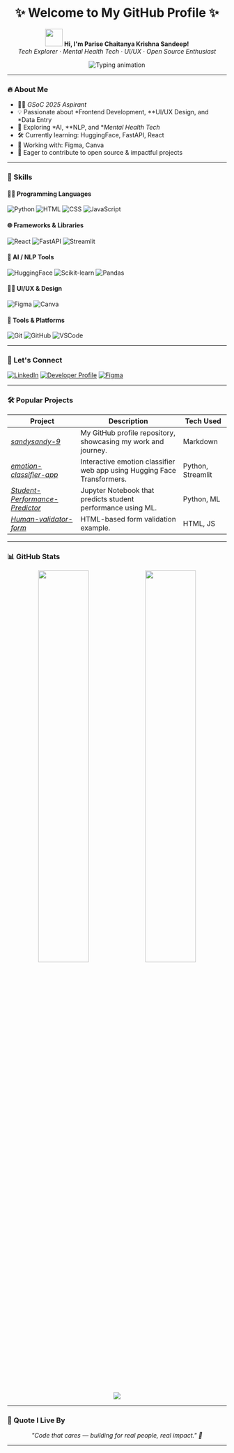 <h1 align="center">✨ Welcome to My GitHub Profile ✨</h1>

<p align="center">
  <img src="https://media.giphy.com/media/hvRJCLFzcasrR4ia7z/giphy.gif" width="40px" />
  <b>Hi, I'm Parise Chaitanya Krishna Sandeep!</b><br/>
  <i>Tech Explorer · Mental Health Tech · UI/UX · Open Source Enthusiast</i>
</p>

<p align="center">
  <img src="https://readme-typing-svg.demolab.com?font=Fira+Code&duration=3000&pause=500&color=00FFFF&width=435&lines=Exploring+AI+%26+NLP;Frontend+%2B+UI%2FUX+Design+Enthusiast;Open+Source+Contributor+%7C+GSoC+Hopeful" alt="Typing animation" />
</p>

---

### 🔥 About Me

- 👨‍💻 *GSoC 2025 Aspirant*
- 💡 Passionate about *Frontend Development, **UI/UX Design, and *Data Entry
- 🧠 Exploring *AI, **NLP, and **Mental Health Tech*
- 🛠 Currently learning: HuggingFace, FastAPI, React
- 🎨 Working with: Figma, Canva
- 🤝 Eager to contribute to open source & impactful projects

---

### 🧰 Skills

#### 👨‍💻 Programming Languages
![Python](https://img.shields.io/badge/Python-3776AB?style=for-the-badge&logo=python&logoColor=white)
![HTML](https://img.shields.io/badge/HTML5-E34F26?style=for-the-badge&logo=html5&logoColor=white)
![CSS](https://img.shields.io/badge/CSS3-1572B6?style=for-the-badge&logo=css3&logoColor=white)
![JavaScript](https://img.shields.io/badge/JavaScript-F7DF1E?style=for-the-badge&logo=javascript&logoColor=black)

#### 🌐 Frameworks & Libraries
![React](https://img.shields.io/badge/React-20232A?style=for-the-badge&logo=react&logoColor=61DAFB)
![FastAPI](https://img.shields.io/badge/FastAPI-005571?style=for-the-badge&logo=fastapi)
![Streamlit](https://img.shields.io/badge/Streamlit-FF4B4B?style=for-the-badge&logo=streamlit&logoColor=white)

#### 🤖 AI / NLP Tools
![HuggingFace](https://img.shields.io/badge/HuggingFace-FFD21F?style=for-the-badge&logo=huggingface&logoColor=black)
![Scikit-learn](https://img.shields.io/badge/Scikit--Learn-F7931E?style=for-the-badge&logo=scikit-learn&logoColor=white)
![Pandas](https://img.shields.io/badge/Pandas-150458?style=for-the-badge&logo=pandas&logoColor=white)

#### 🧑‍🎨 UI/UX & Design
![Figma](https://img.shields.io/badge/Figma-0AC97F?style=for-the-badge&logo=figma&logoColor=white)
![Canva](https://img.shields.io/badge/Canva-00C4CC?style=for-the-badge&logo=canva&logoColor=white)

#### 🧰 Tools & Platforms
![Git](https://img.shields.io/badge/Git-F05032?style=for-the-badge&logo=git&logoColor=white)
![GitHub](https://img.shields.io/badge/GitHub-181717?style=for-the-badge&logo=github&logoColor=white)
![VSCode](https://img.shields.io/badge/VSCode-007ACC?style=for-the-badge&logo=visual%20studio%20code&logoColor=white)

---

### 📌 Let's Connect

[![LinkedIn](https://img.shields.io/badge/LinkedIn-blue?logo=linkedin&style=for-the-badge)](https://www.linkedin.com/in/parise-sandeep)
[![Developer Profile](https://img.shields.io/badge/Google%20Dev-Code%20that%20cares-green?logo=google&style=for-the-badge)](https://g.dev/sandeep_bharathcollage)
[![Figma](https://img.shields.io/badge/Figma-Designs-F24E1E?style=for-the-badge&logo=figma&logoColor=white)](https://www.figma.com/)

---

### 🛠 Popular Projects

| Project | Description | Tech Used |
|--------|-------------|------------|
| [*sandysandy-9*](https://github.com/sandysandy-9/sandysandy-9) | My GitHub profile repository, showcasing my work and journey. | Markdown |
| [*emotion-classifier-app*](https://github.com/sandysandy-9/emotion-classifier-app) | Interactive emotion classifier web app using Hugging Face Transformers. | Python, Streamlit |
| [*Student-Performance-Predictor*](https://github.com/sandysandy-9/Student-Performance-Predictor) | Jupyter Notebook that predicts student performance using ML. | Python, ML |
| [*Human-validator-form*](https://github.com/sandysandy-9/Human-validator-form) | HTML-based form validation example. | HTML, JS |

---

### 📊 GitHub Stats

<p align="center">
  <img src="https://github-readme-stats.vercel.app/api?username=sandysandy-9&show_icons=true&theme=tokyonight" width="48%"/>
  <img src="https://github-readme-streak-stats.herokuapp.com?user=sandysandy-9&theme=tokyonight" width="48%"/>
</p>

<p align="center">
  <img src="https://github-profile-summary-cards.vercel.app/api/cards/profile-details?username=sandysandy-9&theme=tokyonight" />
</p>

---

### 💬 Quote I Live By

<p align="center"><i>"Code that cares — building for real people, real impact." 💙</i></p>

---
